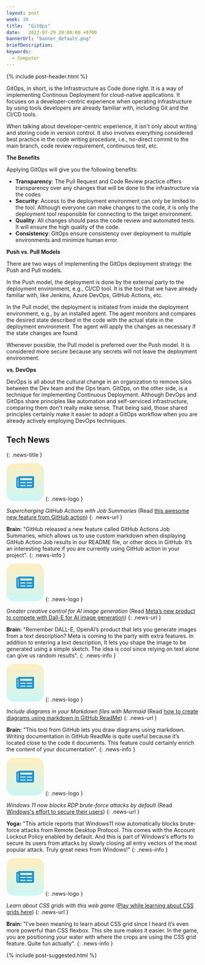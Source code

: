 ```yaml
---
layout: post
week: 30
title:  "GitOps"
date:   2022-07-29 20:00:00 +0700
bannerUrl: "banner_default.png"
briefDescription: 
keywords:
  - Computer
---
```


{% include post-header.html %}

GitOps, in short, is the Infrastructure as Code done right. It is a way of implementing Continous Deployment for cloud-native applications. It focuses on a developer-centric experience when operating infrastructure by using tools developers are already familiar with, including Git and the CI/CD tools.

When talking about developer-centric experience, it isn't only about writing and storing code in version control. It also involves everything considered best practice in the code writing procedure, i.e., no-direct commit to the main branch, code review requirement, continuous test, etc.

__The Benefits__

Applying GitOps will give you the following benefits:

- **Transparency**: The Pull Request and Code Review practice offers transparency over any changes that will be done to the infrastructure via the codes
- **Security**: Access to the deployment environment can only be limited to the tool. Although everyone can make changes to the code, it is only the deployment tool responsible for connecting to the target environment.
- **Quality**: All changes should pass the code review and automated tests. It will ensure the high quality of the code.
- **Consistency**: GitOps ensure consistency over deployment to multiple environments and minimize human error.


__Push vs. Pull Models__

There are two ways of implementing the GitOps deployment strategy: the Push and Pull models.

In the Push model, the deployment is done by the external party to the deployment environment, e.g., CI/CD tool. It is the tool that we have already familiar with, like Jenkins, Azure DevOps, GitHub Actions, etc.

In the Pull model, the deployment is initiated from inside the deployment environment, e.g., by an installed agent. The agent monitors and compares the desired state described in the code with the actual state in the deployment environment. The agent will apply the changes as necessary if the state changes are found.

Whenever possible, the Pull model is preferred over the Push model. It is considered more secure because any secrets will not leave the deployment environment.

__vs. DevOps__

DevOps is all about the cultural change in an organization to remove silos between the Dev team and the Ops team. GitOps, on the other side, is a technique for implementing Continuous Deployment. Although DevOps and GitOps share principles like automation and self-serviced infrastructure, comparing them don't really make sense. That being said, those shared principles certainly make it easier to adopt a GitOps workflow when you are already actively employing DevOps techniques.

## Tech News
{: .news-title }

![memo](/assets/images/tech-news.svg)
{: .news-logo }

*Supercharging GitHub Actions with Job Summaries* (Read [this awesome new feature from GitHub action](https://github.blog/2022-05-09-supercharging-github-actions-with-job-summaries/))
{: .news-url }

__Brain:__ "GitHub released a new feature called GitHub Actions Job Summaries, which allows us to use custom markdown when displaying GitHub Action Job results in our README file, or other docs in GitHub. It’s an interesting feature if you are currently using GitHub action in your project".
{: .news-info }

![memo](/assets/images/tech-news.svg)
{: .news-logo }

*Greater creative control for AI image generation* (Read [Meta’s new product to compete with Dall-E for AI image generation](https://ai.facebook.com/blog/greater-creative-control-for-ai-image-generation/))
{: .news-url }

__Brain:__ "Remember DALL-E, OpenAI’s product that lets you generate images from a text description? Meta is coming to the party with extra features. In addition to entering a text description, It lets you shape the image to be generated using a simple sketch. The idea is cool since relying on text alone can give us random results".
{: .news-info }

![memo](/assets/images/tech-news.svg)
{: .news-logo }

*Include diagrams in your Markdown files with Mermaid* (Read [how to create diagrams using markdown in GitHub ReadMe](https://github.blog/2022-02-14-include-diagrams-markdown-files-mermaid/))
{: .news-url }

__Brain:__ "This tool from GitHub lets you draw diagrams using markdown. Writing documentation in GitHub ReadMe is quite useful because it’s located close to the code it documents. This feature could certainly enrich the content of your documentation".
{: .news-info }

![memo](/assets/images/tech-news.svg)
{: .news-logo }

*Windows 11 now blocks RDP brute-force attacks by default* (Read [Windows's effort to secure their users](https://www.bleepingcomputer.com/news/microsoft/windows-11-now-blocks-rdp-brute-force-attacks-by-default/))
{: .news-url }

__Yoga:__ "This article reports that Windows11 now automatically blocks brute-force attacks from Remote Desktop Protocol. This comes with the Account Lockout Policy enabled by default. And this is part of Windows's efforts to secure its users from attacks by slowly closing all entry vectors of the most popular attack. Truly great news from Windows!"
{: .news-info }

![memo](/assets/images/tech-news.svg)
{: .news-logo }

*Learn about CSS grids with this web game* ([Play while learning about CSS grids here](http://cssgridgarden.com/))
{: .news-url }

__Brain:__ "I’ve been meaning to learn about CSS grid since I heard it’s even more powerful than CSS flexbox. This site sure makes it easier. In the game, you are positioning your water with where the crops are using the CSS grid feature. Quite fun actually".
{: .news-info }

{% include post-suggested.html %}